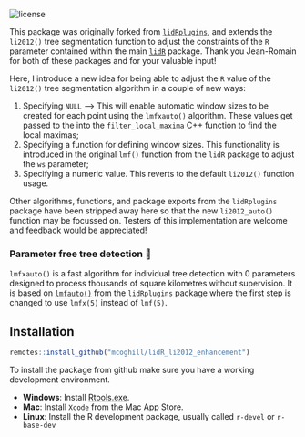 ![license](https://img.shields.io/badge/Licence-GPL--3-blue.svg) 

This package was originally forked from [`lidRplugins`](https://github.com/Jean-Romain/lidRplugins), and extends the `li2012()` tree segmentation function to adjust the constraints of the `R` parameter contained within the main [`lidR`](https://github.com/r-lidar/lidR) package. Thank you Jean-Romain for both of these packages and for your valuable input!

Here, I introduce a new idea for being able to adjust the `R` value of the `li2012()` tree segmentation algorithm in a couple of new ways:

1. Specifying `NULL` --> This will enable automatic window sizes to be created for each point using the `lmfxauto()` algorithm. These values get passed to the into the `filter_local_maxima` C++ function to find the local maximas;
2. Specifying a function for defining window sizes. This functionality is introduced in the original `lmf()` function from the `lidR` package to adjust the `ws` parameter;
3. Specifying a numeric value. This reverts to the default `li2012()` function usage.

Other algorithms, functions, and package exports from the `lidRplugins` package have been stripped away here so that the new `li2012_auto()` function may be focussed on. Testers of this implementation are welcome and feedback would be appreciated!  

### Parameter free tree detection :microscope:

`lmfxauto()` is a fast algorithm for individual tree detection with 0 parameters designed to process thousands of square kilometres without supervision. It is based on [`lmfauto()`](https://github.com/Jean-Romain/lidRplugins/blob/master/R/algo-lmfauto.R) from the `lidRplugins` package where the first step is changed to use `lmfx(5)` instead of `lmf(5)`.

## Installation

```r
remotes::install_github("mcoghill/lidR_li2012_enhancement")
```

To install the package from github make sure you have a working development environment.

* **Windows**: Install [Rtools.exe](https://cran.r-project.org/bin/windows/Rtools/).  
* **Mac**: Install `Xcode` from the Mac App Store.
* **Linux**: Install the R development package, usually called `r-devel` or `r-base-dev`
